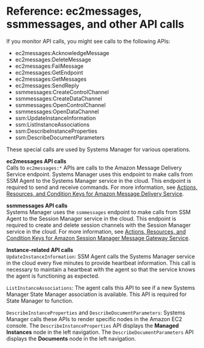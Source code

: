 # Reference: ec2messages, ssmmessages, and other API calls<a name="systems-manager-setting-up-messageAPIs"></a>

If you monitor API calls, you might see calls to the following APIs:
+ ec2messages:AcknowledgeMessage
+ ec2messages:DeleteMessage
+ ec2messages:FailMessage
+ ec2messages:GetEndpoint
+ ec2messages:GetMessages
+ ec2messages:SendReply
+ ssmmessages:CreateControlChannel
+ ssmmessages:CreateDataChannel
+ ssmmessages:OpenControlChannel
+ ssmmessages:OpenDataChannel
+ ssm:UpdateInstanceInformation
+ ssm:ListInstanceAssociations
+ ssm:DescribeInstanceProperties
+ ssm:DescribeDocumentParameters

These special calls are used by Systems Manager for various operations\.

**ec2messages API calls**  
Calls to `ec2messages:*` APIs are calls to the Amazon Message Delivery Service endpoint\. Systems Manager uses this endpoint to make calls from SSM Agent to the Systems Manager service in the cloud\. This endpoint is required to send and receive commands\. For more information, see [Actions, Resources, and Condition Keys for Amazon Message Delivery Service](https://docs.aws.amazon.com/service-authorization/latest/reference/list_amazonmessagedeliveryservice.html)\.

**ssmmessages API calls**  
Systems Manager uses the `ssmmessages` endpoint to make calls from SSM Agent to the Session Manager service in the cloud\. This endpoint is required to create and delete session channels with the Session Manager service in the cloud\. For more information, see [Actions, Resources, and Condition Keys for Amazon Session Manager Message Gateway Service](https://docs.aws.amazon.com/service-authorization/latest/reference/list_amazonsessionmanagermessagegatewayservice.html)\.

**Instance\-related API calls**  
`UpdateInstanceInformation`: SSM Agent calls the Systems Manager service in the cloud every five minutes to provide heartbeat information\. This call is necessary to maintain a heartbeat with the agent so that the service knows the agent is functioning as expected\. 

`ListInstanceAssociations`: The agent calls this API to see if a new Systems Manager State Manager association is available\. This API is required for State Manager to function\.

`DescribeInstanceProperties` and `DescribeDocumentParameters`: Systems Manager calls these APIs to render specific nodes in the Amazon EC2 console\. The `DescribeInstanceProperties` API displays the **Managed Instances** node in the left navigation\. The `DescribeDocumentParameters` API displays the **Documents** node in the left navigation\.
